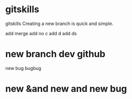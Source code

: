 # gitskills
gitskills
Creating a new branch is quick and simple.

add merge 
add no c
add d
add ds
# new branch dev github
new bug bugbug
# new &and new and new bug

